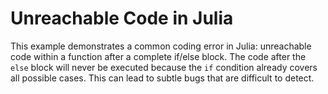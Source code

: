 # Unreachable Code in Julia

This example demonstrates a common coding error in Julia: unreachable code within a function after a complete if/else block.  The code after the `else` block will never be executed because the `if` condition already covers all possible cases. This can lead to subtle bugs that are difficult to detect.
